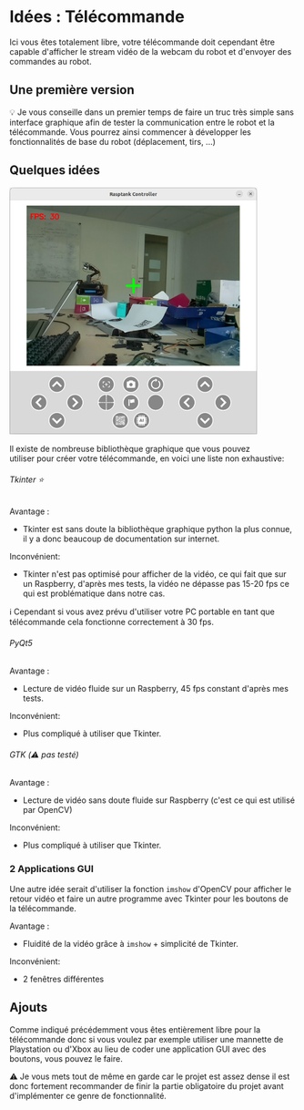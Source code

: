 # Idées : Télécommande

Ici vous êtes totalement libre, votre télécommande doit cependant être capable d'afficher le stream vidéo de la webcam du robot et d'envoyer des commandes au robot. 

## Une première version

:bulb: Je vous conseille dans un premier temps de faire un truc très simple sans interface graphique afin de tester la communication entre le robot et la télécommande. Vous pourrez ainsi commencer à développer les fonctionnalités de base du robot (déplacement, tirs, ...) 

## Quelques idées

<img title="" src="../images/controller_tk.png" alt="" width="435" data-align="inline">

Il existe de nombreuse bibliothèque graphique que vous pouvez utiliser pour créer votre télécommande, en voici une liste non exhaustive:

###### Tkinter :star:

Avantage :

- Tkinter est sans doute la bibliothèque graphique python la plus connue, il y a donc beaucoup de documentation sur internet.

Inconvénient:

- Tkinter n'est pas optimisé pour afficher de la vidéo, ce qui fait que sur un Raspberry, d'après mes tests, la vidéo ne dépasse pas 15-20 fps ce qui est problématique dans notre cas.



:information_source: Cependant si vous avez prévu d'utiliser votre PC portable en tant que télécommande cela fonctionne correctement à 30 fps.

###### PyQt5

Avantage :

- Lecture de vidéo fluide sur un Raspberry, 45 fps constant d'après mes tests.

Inconvénient:

- Plus compliqué à utiliser que Tkinter.

###### GTK (:warning: pas testé)

Avantage :

- Lecture de vidéo sans doute fluide sur Raspberry (c'est ce qui est utilisé par OpenCV)

Inconvénient:

- Plus compliqué à utiliser que Tkinter.

### 2 Applications GUI

Une autre idée serait d'utiliser la fonction `imshow` d'OpenCV pour afficher le retour vidéo et faire un autre programme avec Tkinter pour les boutons de la télécommande.

Avantage :

- Fluidité de la vidéo grâce à `imshow` + simplicité de Tkinter.

Inconvénient:

- 2 fenêtres différentes

## Ajouts

Comme indiqué précédemment vous êtes entièrement libre pour la télécommande donc si vous voulez par exemple utiliser une mannette de Playstation ou d'Xbox au lieu de coder une application GUI avec des boutons, vous pouvez le faire.

:warning: Je vous mets tout de même en garde car le projet est assez dense il est donc fortement recommander de finir la partie obligatoire du projet avant d'implémenter ce genre de fonctionnalité.
